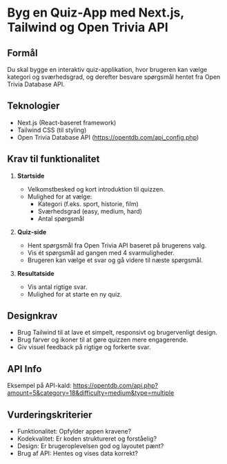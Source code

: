 # Byg en Quiz-App med Next.js, Tailwind og Open Trivia API

## Formål
Du skal bygge en interaktiv quiz-applikation, hvor brugeren kan vælge kategori og sværhedsgrad, og derefter besvare spørgsmål hentet fra Open Trivia Database API.

## Teknologier
- Next.js (React-baseret framework)
- Tailwind CSS (til styling)
- Open Trivia Database API (https://opentdb.com/api_config.php)

## Krav til funktionalitet

1. **Startside**
   - Velkomstbesked og kort introduktion til quizzen.
   - Mulighed for at vælge:
     - Kategori (f.eks. sport, historie, film)
     - Sværhedsgrad (easy, medium, hard)
     - Antal spørgsmål

2. **Quiz-side**
   - Hent spørgsmål fra Open Trivia API baseret på brugerens valg.
   - Vis ét spørgsmål ad gangen med 4 svarmuligheder.
   - Brugeren kan vælge et svar og gå videre til næste spørgsmål.

3. **Resultatside**
   - Vis antal rigtige svar.
   - Mulighed for at starte en ny quiz.

## Designkrav
- Brug Tailwind til at lave et simpelt, responsivt og brugervenligt design.
- Brug farver og ikoner til at gøre quizzen mere engagerende.
- Giv visuel feedback på rigtige og forkerte svar.



## API Info
Eksempel på API-kald:
https://opentdb.com/api.php?amount=5&category=18&difficulty=medium&type=multiple

## Vurderingskriterier
- Funktionalitet: Opfylder appen kravene?
- Kodekvalitet: Er koden struktureret og forståelig?
- Design: Er brugeroplevelsen god og layoutet pænt?
- Brug af API: Hentes og vises data korrekt?
